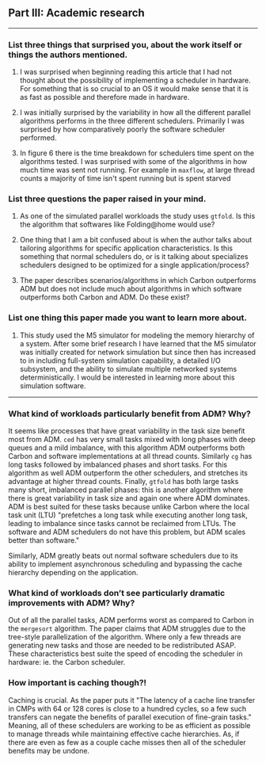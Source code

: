 ## Part III: Academic research
---
### List three things that surprised you, about the work itself or things the authors mentioned.
1. I was surprised when beginning reading this article that I had not thought about the possibility of implementing a scheduler in hardware. For something that is so crucial to an OS it would make sense that it is as fast as possible and therefore made in hardware.

2. I was initially surprised by the variability in how all the different parallel algorithms performs in the three different schedulers. Primarily I was surprised by how comparatively poorly the software scheduler performed.

3. In figure 6 there is the time breakdown for schedulers time spent on the algorithms tested. I was surprised with some of the algorithms in how much time was sent not running. For example in `maxflow`, at large thread counts a majority of time isn't spent running but is spent starved

### List three questions the paper raised in your mind.
1. As one of the simulated parallel workloads the study uses `gtfold`. Is this the algorithm that softwares like Folding@home would use?

2. One thing that I am a bit confused about is when the author talks about tailoring algorithms for specific application characteristics. Is this something that normal schedulers do, or is it talking about specializes schedulers designed to be optimized for a single application/process?

3. The paper describes scenarios/algorithms in which Carbon outperforms ADM but does not include much about algorithms in which software outperforms both Carbon and ADM. Do these exist?

### List one thing this paper made you want to learn more about.
1. This study used the M5 simulator for modeling the memory hierarchy of a system. After some brief research I have learned that the M5 simulator was initially created for network simulation but since then has increased to in including full-system simulation capability, a detailed I/O subsystem, and the ability to simulate multiple networked systems deterministically. I would be interested in learning more about this simulation software.

---
### What kind of workloads particularly benefit from ADM? Why?
It seems like processes that have great variability in the task size benefit most from ADM. `ced` has very small tasks mixed with long phases with deep queues and a mild imbalance, with this algorithm ADM outperforms both Carbon and software implementations at all thread counts. Similarly `cg` has long tasks followed by imbalanced phases and short tasks. For this algorithm as well ADM outperform the other schedulers, and stretches its advantage at higher thread counts. Finally, `gtfold` has both large tasks many short, imbalanced parallel phases: this is another algorithm where there is great variability in task size and again one where ADM dominates.
ADM is best suited for these tasks because unlike Carbon where the local task unit (LTU) "prefetches a long task while executing another long task, leading to imbalance since tasks cannot be reclaimed from LTUs. The software and ADM schedulers do not have this problem, but ADM scales better than software."

Similarly, ADM greatly beats out normal software schedulers due to its ability to implement asynchronous scheduling and bypassing the cache hierarchy depending on the application.

### What kind of workloads don’t see particularly dramatic improvements with ADM? Why?

Out of all the parallel tasks, ADM performs worst as compared to Carbon in the `mergesort` algorithm. The paper claims that ADM struggles due to the tree-style parallelization of the algorithm. Where only a few threads are generating new tasks and those are needed to be redistributed ASAP. These characteristics best suite the speed of encoding the scheduler in hardware: ie. the Carbon scheduler.

### How important is caching though?!
Caching is crucial. As the paper puts it "The latency of a cache line transfer in CMPs with 64 or 128 cores is close to a hundred cycles, so a few such transfers can negate the benefits of parallel execution of fine-grain tasks." Meaning, all of these schedulers are working to be as efficient as possible to manage threads while maintaining effective cache hierarchies. As, if there are even as few as a couple cache misses then all of the scheduler benefits may be undone.